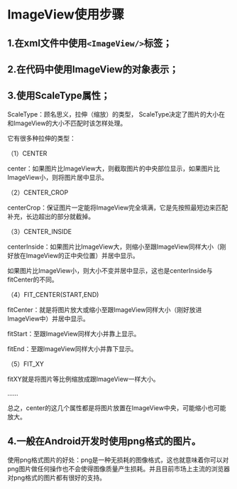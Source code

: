 # ImageView使用步骤

## 1.在xml文件中使用`<ImageView/>`标签；
## 2.在代码中使用ImageView的对象表示；
## 3.使用ScaleType属性；

ScaleType：顾名思义，拉伸（缩放）的类型，
ScaleType决定了图片的大小在和ImageView的大小不匹配时该怎样处理。

它有很多种拉伸的类型：

（1）CENTER

center：如果图片比ImageView大，则截取图片的中央部位显示，如果图片比ImageView小，则将图片居中显示。

（2）CENTER_CROP

centerCrop：保证图片一定能将ImageView完全填满，它是先按照最短边来匹配补充，长边超出的部分就截掉。

（3）CENTER_INSIDE

centerInside：如果图片比ImageView大，则缩小至跟ImageView同样大小（刚好放在ImageView的正中央位置）并居中显示。

如果图片比ImageView小，则大小不变并居中显示，这也是centerInside与fitCenter的不同。

（4）FIT_CENTER(START,END)

fitCenter：就是将图片放大或缩小至跟ImageView同样大小（刚好放进ImageView中）并居中显示。

fitStart：至跟ImageView同样大小并靠上显示。

fitEnd：至跟ImageView同样大小并靠下显示。

（5）FIT_XY

fitXY就是将图片等比例缩放成跟ImageView一样大小。

……

总之，center的这几个属性都是将图片放置在ImageView中央，可能缩小也可能放大。

## 4.一般在Android开发时使用png格式的图片。

使用png格式图片的好处：png是一种无损耗的图像格式，这也就意味着你可以对png图片做任何操作也不会使得图像质量产生损耗。并且目前市场上主流的浏览器对png格式的图片都有很好的支持。